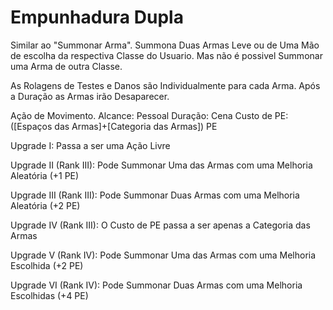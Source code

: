 # Empunhadura Dupla

Similar ao "Summonar Arma".
Summona Duas Armas Leve ou de Uma Mão de escolha da respectiva Classe do Usuario.
Mas não é possivel Summonar uma Arma de outra Classe.

As Rolagens de Testes e Danos são Individualmente para cada Arma.
Após a Duração as Armas irão Desaparecer.

Ação de Movimento.
Alcance: Pessoal
Duração: Cena
Custo de PE: ([Espaços das Armas]+[Categoria das Armas]) PE

Upgrade I:
Passa a ser uma Ação Livre

Upgrade II (Rank III):
Pode Summonar Uma das Armas com uma Melhoria Aleatória (+1 PE)

Upgrade III (Rank III):
Pode Summonar Duas Armas com uma Melhoria Aleatória (+2 PE)

Upgrade IV (Rank III):
O Custo de PE passa a ser apenas a Categoria das Armas

Upgrade V (Rank IV):
Pode Summonar Uma das Armas com uma Melhoria Escolhida (+2 PE)

Upgrade VI (Rank IV):
Pode Summonar Duas Armas com uma Melhoria Escolhidas (+4 PE)

